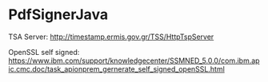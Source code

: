 # PdfSignerJava

TSA Server: http://timestamp.ermis.gov.gr/TSS/HttpTspServer

OpenSSL self signed: https://www.ibm.com/support/knowledgecenter/SSMNED_5.0.0/com.ibm.apic.cmc.doc/task_apionprem_gernerate_self_signed_openSSL.html